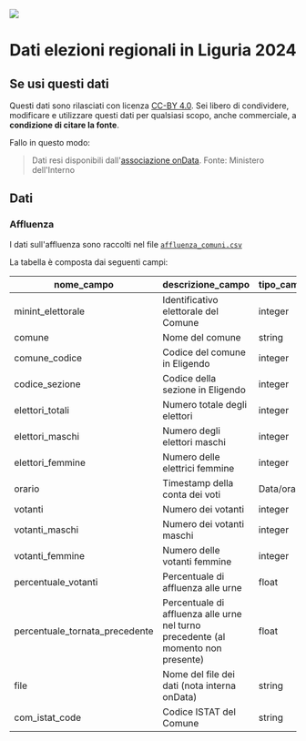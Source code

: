 <a href="https://datibenecomune.substack.com/about"><img src="https://img.shields.io/badge/%F0%9F%99%8F-%23datiBeneComune-%23cc3232"/></a>

# Dati elezioni regionali in Liguria 2024

## Se usi questi dati

Questi dati sono rilasciati con licenza [CC-BY 4.0](https://creativecommons.org/licenses/by/4.0/deed.it). Sei libero di condividere, modificare e utilizzare questi dati per qualsiasi scopo, anche commerciale, a **condizione di citare la fonte**.

Fallo in questo modo:

> Dati resi disponibili dall'[associazione onData](https://github.com/ondata/elezioni_regionali_liguria_2024). Fonte: Ministero dell'Interno

## Dati

### Affluenza

I dati sull'affluenza sono raccolti nel file [`affluenza_comuni.csv`](dati/affluenza_comuni.csv)

La tabella è composta dai seguenti campi:

| **nome_campo** | **descrizione_campo** | **tipo_campo** | **esempio** |
| --- | --- | --- | --- |
| minint_elettorale | Identificativo elettorale del Comune | integer | 1070370010 |
| comune | Nome del comune | string | AIROLE |
| comune_codice | Codice del comune in Eligendo | integer | 10 |
| codice_sezione | Codice della sezione in Eligendo | integer | 1 |
| elettori_totali | Numero totale degli elettori | integer | 262 |
| elettori_maschi | Numero degli elettori maschi | integer | 147 |
| elettori_femmine | Numero delle elettrici femmine | integer | 115 |
| orario | Timestamp della conta dei voti | Data/ora | 20241027120000 |
| votanti | Numero dei votanti | integer | 45 |
| votanti_maschi | Numero dei votanti maschi | integer | 20 |
| votanti_femmine | Numero delle votanti femmine | integer | 25 |
| percentuale_votanti | Percentuale di affluenza alle urne | float | 17.18 |
| percentuale_tornata_precedente | Percentuale di affluenza alle urne nel turno precedente (al momento non presente) | float |  |
| file | Nome del file dei dati (nota interna onData) | string | affluenza_comune_037_0010 |
| com_istat_code | Codice ISTAT del Comune | string | 008001 |
